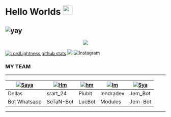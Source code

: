 
# Hello Worlds <img src="https://raw.githubusercontent.com/MartinHeinz/MartinHeinz/master/wave.gif" width="30px">






![yay](https://raw.githubusercontent.com/urbanisierung/urbanisierung/master/that-was-more-work-than-i-thought.svg)
--
<p align="center"><img src="https://i.imgur.com/A6bWGFl.gif"/></p>


<a href="https://github.com/itsmedell/github-readme-stats">
  <img align="center" src="https://github-readme-stats.anuraghazra1.vercel.app/api?username=itsmedell&show_icons=true&include_all_commits=true&theme=material-palenight" alt="LordLightness github stats" />
<a
## :link: Social Media
<a href="https://wa.me/6283802905703"><img src="https://img.shields.io/badge/WhatsApp-25D366?style=for-the-badge&logo=whatsapp&logoColor=white"></a>
<a href="https://www.instagram.com/Kevinafsar_/"><img alt="Instagram" src="https://img.shields.io/badge/Instagram-%23E4405F.svg?style=for-the-badge&logo=Instagram&logoColor=white"></a>

### MY TEAM
---------

| [![Saya](https://github.com/itsmedell.png?size=100)](https://github.com/itsmedell) | [![Hm](https://github.com/srart24.png?size=100)](https://github.com/srart24) | [![hm](https://github.com/Piubit.png?size=100)](https://github.com/Piubit) | [![lm](https://github.com/lendradev.png?size=100)](https://github.com/lendradev) | [![Sya](https://github.com/Jem-Bot.png?size=100)](https://github.com/Jem-Bot) |
|------|------|------|------|------|
| Dellas | srart_24 | Piubit | lendradev | Jem_Bot |
| Bot Whatsapp |SeTaN-Bot|LucBot|Modules|Jem-Bot|

---------

















